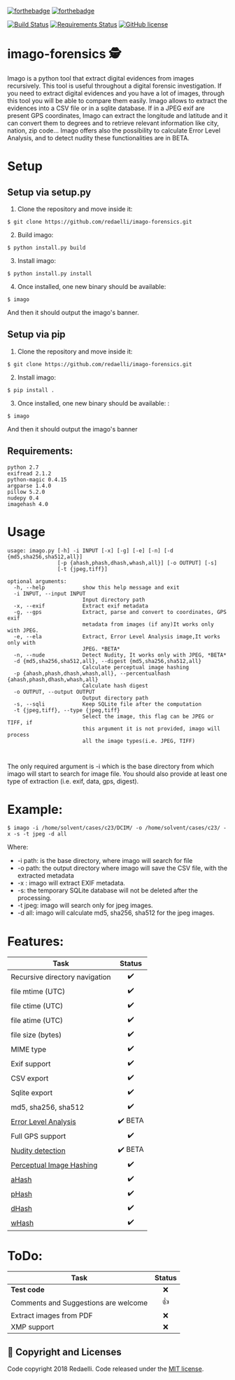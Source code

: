 [![forthebadge](https://forthebadge.com/images/badges/made-with-python.svg)](https://forthebadge.com) [![forthebadge](https://forthebadge.com/images/badges/built-with-love.svg)](https://forthebadge.com)

[![Build Status](https://travis-ci.org/redaelli/imago-forensics.svg?branch=master)](https://travis-ci.org/redaelli/imago-forensics) [![Requirements Status](https://requires.io/github/redaelli/imago-forensics/requirements.svg?branch=master)](https://requires.io/github/redaelli/imago-forensics/requirements/?branch=master)
[![GitHub license](https://img.shields.io/github/license/Day8/re-frame.svg?style=flat-square)](LICENSE)
# imago-forensics 🕵️
Imago is a python tool that extract digital evidences from images recursively.
This  tool is useful throughout a digital forensic investigation. If you need to extract digital evidences and you have a lot of images, through this tool you will be able to compare them easily. Imago allows to extract the evidences into a CSV file or in a sqlite database. If in a JPEG exif are present GPS coordinates, Imago can extract the longitude and latitude and it can convert them to degrees and to retrieve relevant information like city, nation, zip code...
Imago offers also the possibility to calculate Error Level Analysis, and to detect nudity these functionalities are in BETA.

# Setup

## Setup via setup.py

1. Clone the repository and move inside it:
```console
$ git clone https://github.com/redaelli/imago-forensics.git
```
2. Build imago:
```console
$ python install.py build 
```
3. Install imago:
```console
$ python install.py install 
```
4. Once installed, one new binary should be available: 

```console
$ imago 
```
And then it should output the imago's banner.

## Setup via pip

1. Clone the repository and move inside it:
```console
$ git clone https://github.com/redaelli/imago-forensics.git
```
2. Install imago:
```console
$ pip install .
```
3. Once installed, one new binary should be available: :

```console
$ imago 
```
And then it should output the imago's banner


## Requirements:
```
python 2.7
exifread 2.1.2
python-magic 0.4.15
argparse 1.4.0
pillow 5.2.0
nudepy 0.4
imagehash 4.0

```
# Usage

```
usage: imago.py [-h] -i INPUT [-x] [-g] [-e] [-n] [-d {md5,sha256,sha512,all}]
                [-p {ahash,phash,dhash,whash,all}] [-o OUTPUT] [-s]
                [-t {jpeg,tiff}]

optional arguments:
  -h, --help            show this help message and exit
  -i INPUT, --input INPUT
                        Input directory path
  -x, --exif            Extract exif metadata
  -g, --gps             Extract, parse and convert to coordinates, GPS exif
                        metadata from images (if any)It works only with JPEG.
  -e, --ela             Extract, Error Level Analysis image,It works only with
                        JPEG. *BETA*
  -n, --nude            Detect Nudity, It works only with JPEG, *BETA*
  -d {md5,sha256,sha512,all}, --digest {md5,sha256,sha512,all}
                        Calculate perceptual image hashing
  -p {ahash,phash,dhash,whash,all}, --percentualhash {ahash,phash,dhash,whash,all}
                        Calculate hash digest
  -o OUTPUT, --output OUTPUT
                        Output directory path
  -s, --sqli            Keep SQLite file after the computation
  -t {jpeg,tiff}, --type {jpeg,tiff}
                        Select the image, this flag can be JPEG or TIFF, if
                        this argument it is not provided, imago will process
                        all the image types(i.e. JPEG, TIFF)



```
The only required argument is -i which is the base directory from which imago will start to search for image file.
You should also provide at least one type of extraction (i.e. exif, data, gps, digest).

# Example:

```console
$ imago -i /home/solvent/cases/c23/DCIM/ -o /home/solvent/cases/c23/ -x -s -t jpeg -d all
```

Where:
* -i path: is the base directory, where imago will search for file
* -o path: the output directory where imago will save the CSV file, with the extracted metadata
* -x : imago will extract EXIF metadata.
* -s: the temporary SQLite database will not be deleted after the processing.
* -t jpeg: imago will search only for jpeg images.
* -d all: imago will calculate md5, sha256, sha512 for the jpeg images.

# Features:

| Task          | Status        |
| ------------- |:-------------:|
| Recursive directory navigation  | ✔️ |
| file mtime (UTC) | ✔️ |
| file ctime (UTC) | ✔️ |
| file atime (UTC) | ✔️ |
| file size (bytes)| ✔️ |
| MIME type | ✔️ |
| Exif support  | ✔️ |
| CSV export  | ✔️ |
| Sqlite export  | ✔️ |
| md5, sha256, sha512  | ✔️ |
| [Error Level Analysis](https://blackhat.com/presentations/bh-dc-08/Krawetz/Whitepaper/bh-dc-08-krawetz-WP.pdf) | ✔️ BETA |
| Full GPS support  | ✔️ |
| [Nudity detection](https://github.com/hhatto/nude.py) | ✔️ BETA|
| [Perceptual Image Hashing](https://github.com/JohannesBuchner/imagehash) | ✔️|
| [aHash](http://www.hackerfactor.com/blog/index.php?/archives/432-Looks-Like-It.html) | ✔️ |
| [pHash](http://www.hackerfactor.com/blog/index.php?/archives/432-Looks-Like-It.html)| ✔️ |
| [dHash](http://www.hackerfactor.com/blog/index.php?/archives/529-Kind-of-Like-That.html) | ✔️ |
| [wHash](https://fullstackml.com/2016/07/02/wavelet-image-hash-in-python/)| ✔️ |



# ToDo:



| Task          | Status        |
| ------------- |:-------------:|
| **Test code** | ❌ |
| Comments and Suggestions are welcome | 👍 |
| Extract images from PDF | ❌ |
| XMP support  | ❌ |


## 📑 Copyright and Licenses
Code copyright 2018 Redaelli.
Code released under the [MIT license](LICENSE).
